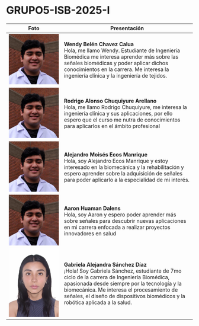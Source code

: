 # GRUPO5-ISB-2025-I
| Foto | Presentación | 
|----------|----------|
| ![Wendy Belén Chavez Calua](Otros/Fotos_Presentacion/Alejandro.png)   | **Wendy Belén Chavez Calua** <br> Hola, me llamo Wendy. Estudiante de Ingeniería Biomédica me interesa aprender más sobre las señales biomédicas y poder aplicar dichos conocimientos en la carrera. Me interesa la ingeniería clínica y la ingeniería de tejidos.   |
| ![Rodrigo Alonso Chuquiyure Arellano](Otros/Fotos_Presentacion/Alejandro.png) | **Rodrigo Alonso Chuquiyure Arellano** <br>Hola, me llamo Rodrigo Chuquiyure, me interesa la ingeniería clínica y sus aplicaciones, por ello espero que el curso me nutra de conocimientos para aplicarlos en el ámbito profesional |
| ![Alejandro Moisés Ecos Manrique](Otros/Fotos_Presentacion/Alejandro.png)     | **Alejandro Moisés Ecos Manrique** <br>Hola, soy Alejandro Ecos Manrique y estoy interesado en la biomecánica y la rehabilitación y espero aprender sobre la adquisición de señales para poder aplicarlo a la especialidad de mi interés.   |
| ![Aaron Huaman Dalens](Otros/Fotos_Presentacion/Alejandro.png) | **Aaron Huaman Dalens** <br>Hola, soy Aaron y espero poder aprender más sobre señales para descubrir nuevas aplicaciones en mi carrera enfocada a realizar proyectos innovadores en salud | 
| ![Gabriela Alejandra Sánchez Díaz](Otros/Fotos_Presentacion/Gabriela.jpg)    | **Gabriela Alejandra Sánchez Díaz** <br>¡Hola! Soy Gabriela Sánchez, estudiante de 7mo ciclo de la carrera de Ingeniería Biomédica, apasionada desde siempre por la tecnología y la biomecánica. Me interesa el procesamiento de señales, el diseño de dispositivos biomédicos y la robótica aplicada a la salud. | 

